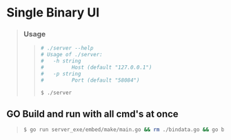 # Single Binary UI


> ### Usage
>> ```sh
>># ./server --help
>># Usage of ./server:
>>#   -h string
>>#     	Host (default "127.0.0.1")
>>#   -p string
>>#     	Port (default "58084")
>> 
>> $ ./server
>> ```
>

## **GO Build and run with all cmd's at once**
>```sh
>$ go run server_exe/embed/make/main.go && rm ./bindata.go && go build -o server server_exe/main.go && ./server
>```